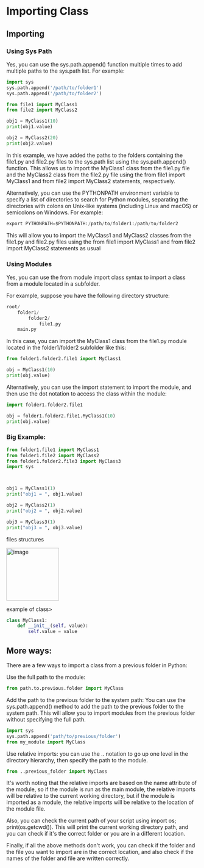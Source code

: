 # Importing Class

## Importing

### Using Sys Path
Yes, you can use the sys.path.append() function multiple times to add multiple paths to the sys.path list. For example:

```python
import sys
sys.path.append('/path/to/folder1')
sys.path.append('/path/to/folder2')

from file1 import MyClass1
from file2 import MyClass2

obj1 = MyClass1(10)
print(obj1.value)

obj2 = MyClass2(20)
print(obj2.value)
```

In this example, we have added the paths to the folders containing the file1.py and file2.py files to the sys.path list using the sys.path.append() function. This allows us to import the MyClass1 class from the file1.py file and the MyClass2 class from the file2.py file using the from file1 import MyClass1 and from file2 import MyClass2 statements, respectively.

Alternatively, you can use the PYTHONPATH environment variable to specify a list of directories to search for Python modules, separating the directories with colons on Unix-like systems (including Linux and macOS) or semicolons on Windows. For example:

```python
export PYTHONPATH=$PYTHONPATH:/path/to/folder1:/path/to/folder2
```
This will allow you to import the MyClass1 and MyClass2 classes from the file1.py and file2.py files using the from file1 import MyClass1 and from file2 import MyClass2 statements as usual

### Using Modules

Yes, you can use the from module import class syntax to import a class from a module located in a subfolder.

For example, suppose you have the following directory structure:

```python
root/
    folder1/
        folder2/
            file1.py
    main.py
```    

In this case, you can import the MyClass1 class from the file1.py module located in the folder1/folder2 subfolder like this:

```python
from folder1.folder2.file1 import MyClass1

obj = MyClass1(10)
print(obj.value)
```

Alternatively, you can use the import statement to import the module, and then use the dot notation to access the class within the module:

```python
import folder1.folder2.file1

obj = folder1.folder2.file1.MyClass1(10)
print(obj.value)
```

### Big Example:

```python
from folder1.file1 import MyClass1
from folder1.file2 import MyClass2
from folder1.folder2.file3 import MyClass3
import sys



obj1 = MyClass1(1)
print("obj1 = ", obj1.value)

obj2 = MyClass2(1)
print("obj2 = ", obj2.value)

obj3 = MyClass3(1)
print("obj3 = ", obj3.value)
```

files structures

<img width="138" alt="image" src="https://user-images.githubusercontent.com/72768576/210576688-6d698590-bab0-433c-8296-59449e6c210d.png">

example of class>

```python
class MyClass1:
    def __init__(self, value):
        self.value = value
```


## More ways:

There are a few ways to import a class from a previous folder in Python:

Use the full path to the module:
```python
from path.to.previous.folder import MyClass
```

Add the path to the previous folder to the system path: You can use the sys.path.append() method to add the path to the previous folder to the system path. This will allow you to import modules from the previous folder without specifying the full path.
```python
import sys
sys.path.append('path/to/previous/folder')
from my_module import MyClass
```

Use relative imports: you can use the .. notation to go up one level in the directory hierarchy, then specify the path to the module.
```python
from ..previous_folder import MyClass
```

It's worth noting that the relative imports are based on the name attribute of the module, so if the module is run as the main module, the relative imports will be relative to the current working directory, but if the module is imported as a module, the relative imports will be relative to the location of the module file.

Also, you can check the current path of your script using import os; print(os.getcwd()). This will print the current working directory path, and you can check if it's the correct folder or you are in a different location.

Finally, if all the above methods don't work, you can check if the folder and the file you want to import are in the correct location, and also check if the names of the folder and file are written correctly.






